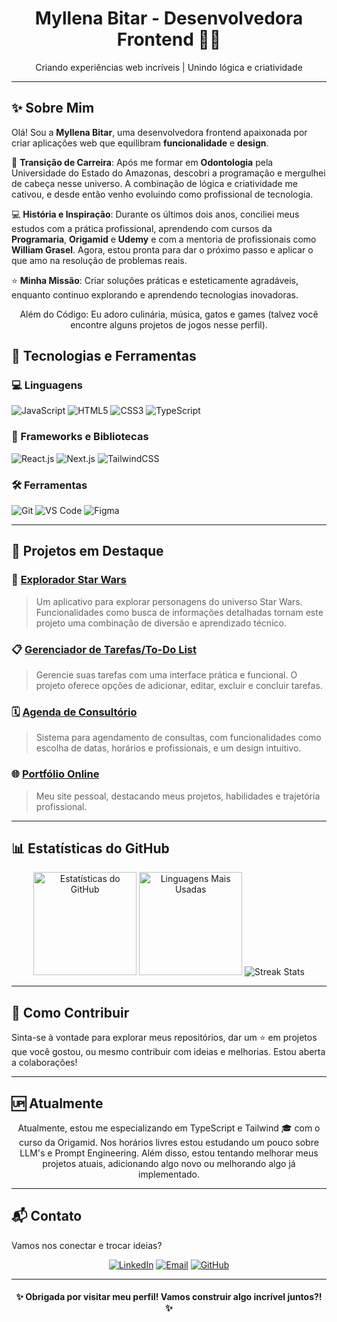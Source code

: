 <h1 align="center"> Myllena Bitar - Desenvolvedora Frontend 👩‍💻 </h1>

<p align="center">
Criando experiências web incríveis |  Unindo lógica e criatividade
</p>

---

## ✨ Sobre Mim

Olá! Sou a **Myllena Bitar**, uma desenvolvedora frontend apaixonada por criar aplicações web que equilibram **funcionalidade** e **design**.  

🦷 **Transição de Carreira**: Após me formar em **Odontologia** pela Universidade do Estado do Amazonas, descobri a programação e mergulhei de cabeça nesse universo. A combinação de lógica e criatividade me cativou, e desde então venho evoluindo como profissional de tecnologia.

💻 **História e Inspiração**: Durante os últimos dois anos, conciliei meus estudos com a prática profissional, aprendendo com cursos da **Programaria**, **Origamid** e **Udemy** e com a mentoria de profissionais como **William Grasel**. Agora, estou pronta para dar o próximo passo e aplicar o que amo na resolução de problemas reais.

⭐ **Minha Missão**: Criar soluções práticas e esteticamente agradáveis, enquanto continuo explorando e aprendendo tecnologias inovadoras.
 
<p align="center"> Além do Código: Eu adoro culinária, música, gatos e games (talvez você encontre alguns projetos de jogos nesse perfil).</p> 


## 🎯 Tecnologias e Ferramentas

### 💻 Linguagens
![JavaScript](https://img.shields.io/badge/JavaScript-F7DF1E?style=flat&logo=javascript&logoColor=black)
![HTML5](https://img.shields.io/badge/HTML5-E34F26?style=flat&logo=html5&logoColor=white)
![CSS3](https://img.shields.io/badge/CSS3-1572B6?style=flat&logo=css3&logoColor=white)
![TypeScript](https://img.shields.io/badge/TypeScript-007ACC?style=flat&logo=typescript&logoColor=white)

### 🚀 Frameworks e Bibliotecas
![React.js](https://img.shields.io/badge/React-61DAFB?style=flat&logo=react&logoColor=black)
![Next.js](https://img.shields.io/badge/Next.js-000000?style=flat&logo=nextdotjs&logoColor=white)
![TailwindCSS](https://img.shields.io/badge/Tailwind_CSS-38B2AC?style=flat&logo=tailwind-css&logoColor=white)

### 🛠 Ferramentas
![Git](https://img.shields.io/badge/Git-F05032?style=flat&logo=git&logoColor=white)
![VS Code](https://img.shields.io/badge/VS%20Code-0078D4?style=flat&logo=visualstudiocode&logoColor=white)
![Figma](https://img.shields.io/badge/Figma-F24E1E?style=flat&logo=figma&logoColor=white)

---

## 🌟 Projetos em Destaque

### 🎨 [**Explorador Star Wars**](https://github.com/myllenabitar/api-star-wars)  
> Um aplicativo para explorar personagens do universo Star Wars. Funcionalidades como busca de informações detalhadas tornam este projeto uma combinação de diversão e aprendizado técnico.  

### 📋 [**Gerenciador de Tarefas/To-Do List**](https://github.com/myllenabitar/projeto-todo-list)  
> Gerencie suas tarefas com uma interface prática e funcional. O projeto oferece opções de adicionar, editar, excluir e concluir tarefas.

### 🗓️ [**Agenda de Consultório**](https://github.com/myllenabitar/agenda-consultorio)  
> Sistema para agendamento de consultas, com funcionalidades como escolha de datas, horários e profissionais, e um design intuitivo.

### 🌐 [**Portfólio Online**](https://myllenabitar.github.io/myllenabitar/)  
> Meu site pessoal, destacando meus projetos, habilidades e trajetória profissional.

---

## 📊 Estatísticas do GitHub

<p align="center">
  <img src="https://github-readme-stats.vercel.app/api?username=myllenabitar&show_icons=true&theme=radical" alt="Estatísticas do GitHub" height="165">
  <img src="https://github-readme-stats.vercel.app/api/top-langs/?username=myllenabitar&layout=compact&theme=radical" alt="Linguagens Mais Usadas" height="165">
  <img src="https://streak-stats.demolab.com?user=MyllenaBitar&theme=radical&hide_border=true)](https://git.io/streak-stats" alt="Streak Stats">
</p>

---

## 📂 Como Contribuir
Sinta-se à vontade para explorar meus repositórios, dar um ⭐ em projetos que você gostou, ou mesmo contribuir com ideias e melhorias. Estou aberta a colaborações!

---

## 🆙 Atualmente 
<p align="center">Atualmente, estou me especializando em TypeScript e Tailwind 🎓 com o curso da Origamid. Nos horários livres estou estudando um pouco sobre LLM's e Prompt Engineering. Além disso, estou tentando melhorar meus projetos atuais, adicionando algo novo ou melhorando algo já implementado.</p>

---
## 📬 Contato

Vamos nos conectar e trocar ideias?  

<p align="center">
<a href="https://www.linkedin.com/in/myllenadesouzabitar"><img src="https://img.shields.io/badge/LinkedIn-0077B5?style=flat&logo=linkedin&logoColor=white" alt="LinkedIn"></a>
<a href="mailto:myllena.bitar@example.com"><img src="https://img.shields.io/badge/Email-D14836?style=flat&logo=gmail&logoColor=white" alt="Email"></a>
<a href="https://github.com/myllenabitar"><img src="https://img.shields.io/badge/GitHub-181717?style=flat&logo=github&logoColor=white" alt="GitHub"></a>
</p>

---
<h4 align="center">✨ Obrigada por visitar meu perfil! Vamos construir algo incrível juntos?! ✨</h4>
